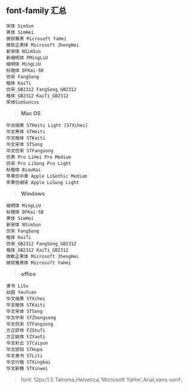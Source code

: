 ## font-family 汇总 ##

    宋体 SimSun
    黑体 SimHei
    微软雅黑 Microsoft YaHei
    微软正黑体 Microsoft JhengHei
    新宋体 NSimSun
    新细明体 PMingLiU
    细明体 MingLiU
    标楷体 DFKai-SB
    仿宋 FangSong
    楷体 KaiTi
    仿宋_GB2312 FangSong_GB2312
    楷体_GB2312 KaiTi_GB2312
    宋体SimSuncss

>**Mac OS**

    华文细黑 STHeiti Light [STXihei]
    华文黑体 STHeiti
    华文楷体 STKaiti
    华文宋体 STSong
    华文仿宋 STFangsong
    仿黑 Pro LiHei Pro Medium
    仿宋 Pro LiSong Pro Light
    标楷体 BiauKai
    苹果仿中黑 Apple LiGothic Medium
    苹果仿细宋 Apple LiSung Light

>**Windows**  

    细明体 MingLiU
    标楷体 DFKai-SB
    黑体 SimHei
    新宋体 NSimSun
    仿宋 FangSong
    楷体 KaiTi
    仿宋_GB2312 FangSong_GB2312
    楷体_GB2312 KaiTi_GB2312
    微軟正黑体 Microsoft JhengHei
    微软雅黑体 Microsoft YaHei

>**office** 

    隶书 LiSu
    幼圆 YouYuan
    华文细黑 STXihei
    华文楷体 STKaiti
    华文宋体 STSong
    华文中宋 STZhongsong
    华文仿宋 STFangsong
    方正舒体 FZShuTi
    方正姚体 FZYaoti
    华文彩云 STCaiyun
    华文琥珀 STHupo
    华文隶书 STLiti
    华文行楷 STXingkai
    华文新魏 STXinwei
    
>font: 12px/1.5 Tahoma,Helvetica,'Microsoft YaHei',Arial,sans-serif;    
